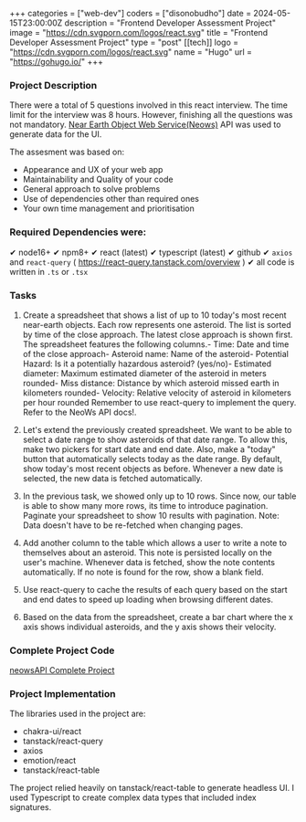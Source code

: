 +++
categories = ["web-dev"]
coders = ["disonobudho"]
date = 2024-05-15T23:00:00Z
description = "Frontend Developer Assessment Project"
image = "https://cdn.svgporn.com/logos/react.svg"
title = "Frontend Developer Assessment Project"
type = "post"
[[tech]]
logo = "https://cdn.svgporn.com/logos/react.svg"
name = "Hugo"
url = "https://gohugo.io/"
+++

### Project Description

There were a total of 5 questions involved in this react interview. The time limit for the interview was 8 hours. However, finishing all the questions was not mandatory. [Near Earth Object Web Service(Neows)](https://api.nasa.gov/#asteroids-neows) API was used to generate data for the UI.

The assesment was based on:

- Appearance and UX of your web app
- Maintainability and Quality of your code
- General approach to solve problems
- Use of dependencies other than required ones
- Your own time management and prioritisation

### Required Dependencies were:

✔ node16+
✔ npm8+
✔ react (latest)
✔ typescript (latest)
✔ github
✔ `axios` and `react-query` ( https://react-query.tanstack.com/overview )
✔ all code is written in `.ts` or `.tsx`

### Tasks

1. Create a spreadsheet that shows a list of up to 10 today's most recent near-earth objects.
   Each row represents one asteroid. The list is sorted by time of the close approach. The latest
   close approach is shown first.
   The spreadsheet features the following columns.- Time: Date and time of the close approach- Asteroid name: Name of the asteroid- Potential Hazard: Is it a potentially hazardous asteroid? (yes/no)- Estimated diameter: Maximum estimated diameter of the asteroid in meters rounded- Miss distance: Distance by which asteroid missed earth in kilometers rounded- Velocity: Relative velocity of asteroid in kilometers per hour rounded
   Remember to use react-query to implement the query.
   Refer to the NeoWs API docs!.

2. Let's extend the previously created spreadsheet. We want to be able to select a date range to
   show asteroids of that date range. To allow this, make two pickers for start date and end date.
   Also, make a "today" button that automatically selects today as the date range. By default, show
   today's most recent objects as before.
   Whenever a new date is selected, the new data is fetched automatically.
3. In the previous task, we showed only up to 10 rows. Since now, our table is able to show
   many more rows, its time to introduce pagination. Paginate your spreadsheet to show 10 results
   with pagination.
   Note: Data doesn't have to be re-fetched when changing pages.
4. Add another column to the table which allows a user to write a note to themselves about an
   asteroid. This note is persisted locally on the user's machine. Whenever data is fetched, show
   the note contents automatically. If no note is found for the row, show a blank field.
5. Use react-query to cache the results of each query based on the start and end dates to speed
   up loading when browsing different dates.
6. Based on the data from the spreadsheet, create a bar chart where the x axis shows individual
   asteroids, and the y axis shows their velocity.

### Complete Project Code

[neowsAPI Complete Project](https://github.com/DisonUyoga/neosAPI.git)

### Project Implementation

The libraries used in the project are:

- chakra-ui/react
- tanstack/react-query
- axios
- emotion/react
- tanstack/react-table

The project relied heavily on tanstack/react-table to generate headless UI. I used Typescript to create complex data types that included index signatures.
